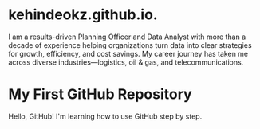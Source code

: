 # kehindeokz.github.io.
I am a results-driven Planning Officer and Data Analyst with more than a decade of experience helping organizations turn data into clear strategies for growth, efficiency, and cost savings. My career journey has taken me across diverse industries—logistics, oil &amp; gas, and telecommunications.
# My First GitHub Repository
Hello, GitHub! I'm learning how to use GitHub step by step.
